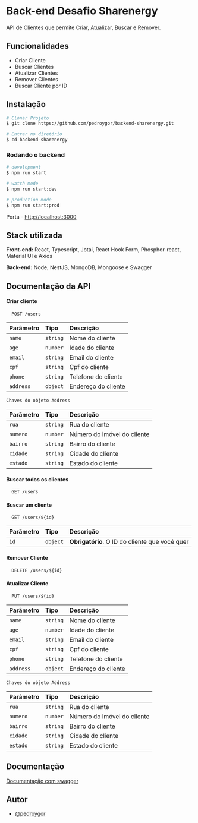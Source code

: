 # Back-end Desafio Sharenergy

API de Clientes que permite Criar, Atualizar, Buscar e Remover.

## Funcionalidades

- Criar Cliente
- Buscar Clientes
- Atualizar Clientes
- Remover Clientes
- Buscar Cliente por ID

## Instalação

```bash
# Clonar Projeto
$ git clone https://github.com/pedroygor/backend-sharenergy.git

# Entrar no diretório
$ cd backend-sharenergy
```

### Rodando o backend

```bash
# development
$ npm run start

# watch mode
$ npm run start:dev

# production mode
$ npm run start:prod
```
Porta - [http://localhost:3000](http://localhost:3000)  

## Stack utilizada

**Front-end:** React, Typescript, Jotai, React Hook Form, Phosphor-react, Material UI e Axios

**Back-end:** Node, NestJS, MongoDB, Mongoose e Swagger

## Documentação da API

#### Criar cliente

```http
  POST /users
```

| Parâmetro | Tipo     | Descrição           |
| :-------- | :------- | :------------------ |
| `name`    | `string` | Nome do cliente     |
| `age`     | `number` | Idade do cliente    |
| `email`   | `string` | Email do cliente    |
| `cpf`     | `string` | Cpf do cliente      |
| `phone`   | `string` | Telefone do cliente |
| `address` | `object` | Endereço do cliente |

`Chaves do objeto Address`

| Parâmetro | Tipo     | Descrição                   |
| :-------- | :------- | :-------------------------- |
| `rua`     | `string` | Rua do cliente              |
| `numero`  | `number` | Número do imóvel do cliente |
| `bairro`  | `string` | Bairro do cliente           |
| `cidade`  | `string` | Cidade do cliente           |
| `estado`  | `string` | Estado do cliente           |

#### Buscar todos os clientes

```http
  GET /users
```

#### Buscar um cliente

```http
  GET /users/${id}
```

| Parâmetro | Tipo     | Descrição                                      |
| :-------- | :------- | :--------------------------------------------- |
| `id`      | `object` | **Obrigatório**. O ID do cliente que você quer |

#### Remover Cliente

```http
  DELETE /users/${id}
```

#### Atualizar Cliente

```http
  PUT /users/${id}
```

| Parâmetro | Tipo     | Descrição           |
| :-------- | :------- | :------------------ |
| `name`    | `string` | Nome do cliente     |
| `age`     | `number` | Idade do cliente    |
| `email`   | `string` | Email do cliente    |
| `cpf`     | `string` | Cpf do cliente      |
| `phone`   | `string` | Telefone do cliente |
| `address` | `object` | Endereço do cliente |

`Chaves do objeto Address`

| Parâmetro | Tipo     | Descrição                   |
| :-------- | :------- | :-------------------------- |
| `rua`     | `string` | Rua do cliente              |
| `numero`  | `number` | Número do imóvel do cliente |
| `bairro`  | `string` | Bairro do cliente           |
| `cidade`  | `string` | Cidade do cliente           |
| `estado`  | `string` | Estado do cliente           |

## Documentação

[Documentação com swagger](http://localhost:3000/api)

## Autor

- [@pedroygor](https://www.github.com/pedroygor)
